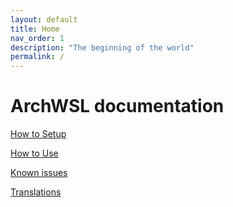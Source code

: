 ```yaml
---
layout: default
title: Home
nav_order: 1
description: "The beginning of the world"
permalink: /
---
```


# ArchWSL documentation
[How to Setup](How-to-Setup.md)

[How to Use](How-to-Use.md)

[Known issues](Known-issues.md)

[Translations](locale/Translations.md)
